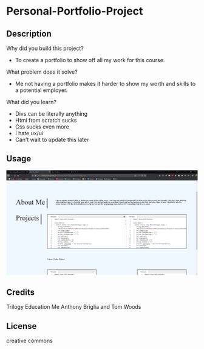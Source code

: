 # Personal-Portfolio-Project

## Description
Why did you build this project?
- To create a portfolio to show off all my work for this course.

What problem does it solve?
- Me not having a portfolio makes it harder to show my worth and skills to a potential employer.

What did you learn?
- Divs can be literally anything
- Html from scratch sucks
- Css sucks even more
- I hate ux/ui
- Can't wait to update this later
## Usage
![screenshot of pages](./screenshot.jpg?raw=true)
## Credits
Trilogy Education
Me
Anthony Briglia and Tom Woods
## License
creative commons
